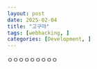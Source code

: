 ```yaml
---
layout: post
date: 2025-02-04
title: "고구마"
tags: [webhacking, ]
categories: [Development, ]
---
```


ㅇㅇㅇㅇㅇㅇㅇㅇㅇ

